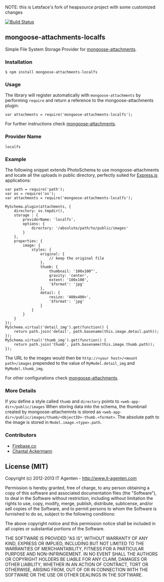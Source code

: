 NOTE: this is Letsface's fork of heapsource project with some customized changes

[![Build Status](http://letsface.dnsd.me:8080/buildStatus/icon?job=mongoose-attachments-localfs)](http://letsface.dnsd.me:8080/view/All/job/mongoose-attachments-localfs/)

## mongoose-attachments-localfs

Simple File System Storage Provider for [mongoose-attachments](https://github.com/firebaseco/mongoose-attachments).

### Installation

    $ npm install mongoose-attachments-localfs

### Usage

The library will register automatically with `mongoose-attachments` by performing `require` and
return a reference to the mongoose-attachments plugin:

    var attachments = require('mongoose-attachments-localfs');

For further instructions check [mongoose-attachments](https://github.com/firebaseco/mongoose-attachments).

### Provider Name

    localfs

### Example

The following snippet extends PhotoSchema to use mongoose-attachments and locate all the uploads in public directory, perfectly suited for [Express.js](http://expressjs.com) applications:

    var path = require('path');
    var os = require('os');
    var attachments = require('mongoose-attachments-localfs');
    
    MySchema.plugin(attachments, {
        directory: os.tmpdir(),
        storage : {
            providerName: 'localfs',
            options: {
                directory: '/absolute/path/to/public/images'
            }
        },
        properties: {
            image: {
                styles: {
                    original: {
                        // keep the original file
                    },
                    thumb: {
                        thumbnail: '100x100^',
                        gravity: 'center',
                        extent: '100x100',
                        '$format': 'jpg'
                    },
                    detail: {
                        resize: '400x400>',
                        '$format': 'jpg'
                    }
                }
            }
        }
    });
    MySchema.virtual('detail_img').get(function() {
        return path.join('detail', path.basename(this.image.detail.path));
    });
    MySchema.virtual('thumb_img').get(function() {
        return path.join('thumb', path.basename(this.image.thumb.path));
    });

The URL to the images would then be `http://<your host>/<mount path>/images` prepended to the value of `MyModel.detail_img` and `MyModel.thumb_img`.

For other configurations check [mongoose-attachments](https://github.com/firebaseco/mongoose-attachments).

### More Details

If you define a style called `thumb` and `directory` points to `<web-app-dir>/public/images`
When storing data into the schema, the thumbnail created by mongoose-attachemnts is stored as `<web-app-dir>/public/images/thumb/<ObjectID>-thumb.<format>`.
The absolute path to the image is stored in `Model.image.<type>.path`.

### Contributors

* [Firebase.co](https://github.com/firebaseco)
* [Chantal Ackermann](https://github.com/nuarhu)

## License (MIT)

Copyright (c) 2012-2013 IT Agenten - http://www.it-agenten.com

Permission is hereby granted, free of charge, to any person obtaining a copy of this software and associated documentation files (the "Software"), to deal in the Software without restriction, including without limitation the rights to use, copy, modify, merge, publish, distribute, sublicense, and/or sell copies of the Software, and to permit persons to whom the Software is furnished to do so, subject to the following conditions:

The above copyright notice and this permission notice shall be included in all copies or substantial portions of the Software.

THE SOFTWARE IS PROVIDED "AS IS", WITHOUT WARRANTY OF ANY KIND, EXPRESS OR IMPLIED, INCLUDING BUT NOT LIMITED TO THE WARRANTIES OF MERCHANTABILITY, FITNESS FOR A PARTICULAR PURPOSE AND NON-INFRINGEMENT. IN NO EVENT SHALL THE AUTHORS OR COPYRIGHT HOLDERS BE LIABLE FOR ANY CLAIM, DAMAGES OR OTHER LIABILITY, WHETHER IN AN ACTION OF CONTRACT, TORT OR OTHERWISE, ARISING FROM, OUT OF OR IN CONNECTION WITH THE SOFTWARE OR THE USE OR OTHER DEALINGS IN THE SOFTWARE.

